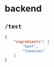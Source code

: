 # backend

## `/test`

```json
{
    "ingredients": [
        "beef", 
        "tomatoes"
	]
}
```

